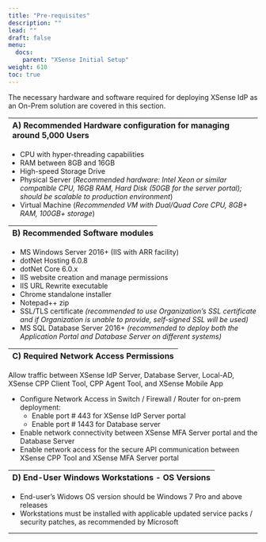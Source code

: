 ```yaml
---
title: "Pre-requisites"
description: ""
lead: ""
draft: false
menu:
  docs:
    parent: "XSense Initial Setup"
weight: 610
toc: true
---
```


The necessary hardware and software required for deploying XSense IdP as an On-Prem solution are covered in this section.

| **A) Recommended Hardware configuration for managing around 5,000 Users** |
| :---- |
- CPU with hyper-threading capabilities
- RAM between 8GB and 16GB
- High-speed Storage Drive
- Physical Server (*Recommended hardware: Intel Xeon or similar compatible CPU, 16GB RAM, Hard Disk (50GB for the server portal); should be scalable to production environment*)
- Virtual Machine (*Recommended VM with Dual/Quad Core CPU, 8GB+ RAM, 100GB+ storage*)

| **B) Recommended Software modules** |
| :---- |
- MS Windows Server 2016+ (IIS with ARR facility)
- dotNet Hosting 6.0.8
- dotNet Core 6.0.x
- IIS website creation and manage permissions
- IIS URL Rewrite executable
- Chrome standalone installer
- Notepad++ zip
- SSL/TLS certificate *(recommended to use Organization’s SSL certificate and if Organization is unable to provide, self-signed SSL will be used)*
- MS SQL Database Server 2016+ *(recommended to deploy both the Application Portal and Database Server on different systems)*

| **C) Required Network Access Permissions** |
| :---- |

Allow traffic between XSense IdP Server, Database Server, Local-AD, XSense CPP Client Tool, CPP Agent Tool, and XSense Mobile App 
- Configure Network Access in Switch / Firewall / Router for on-prem deployment:
  - Enable port # 443 for XSense IdP Server portal
  - Enable port # 1443 for Database server
- Enable network connectivity between XSense MFA Server portal and the Database Server
- Enable network access for the secure API communication between XSense CPP Tool and XSense MFA Server portal

| **D) End-User Windows Workstations - OS Versions** |
| :---- |
- End-user’s Widows OS version should be Windows 7 Pro and above releases 
- Workstations must be installed with applicable updated service packs / security patches, as recommended by Microsoft

---

